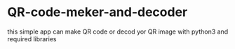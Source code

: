 # QR-code-meker-and-decoder
this simple app can make QR code or decod yor QR image with python3 and required libraries

